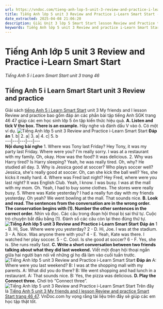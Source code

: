 ```yaml
---
url: https://vndoc.com/tieng-anh-lop-5-unit-3-review-and-practice-i-learn-smart-start-321895
title: Tiếng Anh lớp 5 unit 3 Review and Practice i-Learn Smart Start - Tiếng Anh 5 i Learn Smart Start unit 3 trang 46 - VnDoc.com
date_extracted: 2025-04-08 21:06:20
description: Giải Unit 3 lớp 5 Smart Start lesson Review and Practice trang 46 47 giúp các em học sinh chuẩn bị kiến thức trọng tâm hiệu quả.
keywords: Tiếng Anh lớp 5 unit 3 Review and practice i-Learn Smart Start,Tiếng Anh lớp 5 unit 3 Review and practice,tiếng anh lớp 5 i learn smart start unit 3 Review and practice,Tiếng Anh 5 i learn smart start unit 3 Review and practice,unit 3 lớp 5 smart start,tiếng anh 5 smart start unit 3 Review and practice,tiếng anh lớp 5 smart start unit 3,unit 3 Review and practice lớp 5,unit 3 lớp 5 Review and practice,Tiếng Anh lớp 5 unit 3 Review and practice trang 46
---
```


# Tiếng Anh lớp 5 unit 3 Review and Practice i-Learn Smart Start
 _Tiếng Anh 5 i Learn Smart Start unit 3 trang 46_
## Tiếng Anh 5 i Learn Smart Start unit 3 Review and practice
Giải sách [tiếng Anh 5 i Learn Smart Start](<https://vndoc.com/giai-bai-tap-i-learn-smart-start5>) unit 3 My friends and I lesson Review and practice bao gồm đáp án các phần bài tập tiếng Anh SGK trang 46 47 giúp các em học sinh lớp 5 ôn tập kiến thức hiệu quả.
**A. Listen and tick V the box. There is an example.** Hãy nghe và đánh dấu V vào ô. Có một ví dụ.
![Tiếng Anh lớp 5 unit 3 Review and Practice i-Learn Smart Start](https://i.vdoc.vn/data/image/2024/06/11/tieng-anh-lop-5-unit-3-review-and-practice-i-learn-smart-start-1.png)
**Đáp án**
1\. b| 2\. a| 3\. a| 4\. c| 5\. b  
---|---|---|---|---  
**Nội dung bài nghe**
1\. Where was Tony last Friday?
Hey Tony, it was my party last Friday. Where were you?
I'm really sorry. I was at a restaurant with my family.
Oh, okay. How was the food?
It was delicious.
2\. Why was Harry tired?
Is Harry sleeping?
Yeah, he was really tired.
Oh, why?
He studied all day.
3\. Why is Jessica good at soccer?
Who plays soccer well?
Jessica, she's really good at soccer.
Oh, can she kick the ball well?
Yes, she kicks it really hard.
4\. Where was Fred last night?
Hey Fred, where were you last night? It was English Club.
Yeah, I know. I was busy. I was at the mall with my mom.
Oh.
Yeah, I had to buy some clothes. The stores were really busy.
5\. Where was Katie yesterday?
I had a really fun day with my friends yesterday.
Oh yeah?
We went bowling at the mall.
That sounds nice.
**B. Look and read. The sentences from the conversation are in the wrong order. The conservation begins with \(1\). Number the other sentences in the correct order.** Nhìn và đọc. Các câu trong đoạn hội thoại bị sai thứ tự. Cuộc trò chuyện bắt đầu bằng \(1\). Đánh số các câu còn lại theo đúng thứ tự.
**![Tiếng Anh lớp 5 unit 3 Review and Practice i-Learn Smart Start](https://i.vdoc.vn/data/image/2024/06/11/tieng-anh-lop-5-unit-3-review-and-practice-i-learn-smart-start-2.png)**
**Đáp án**
1 - B. Hi, Sue. Where were you yesterday?
2 - D. Hi, Joe. I was at the stadium.
3 - A. Nice. Was anyone there with you?
4 - E. Yeah, Kate was there. I watched her play soccer.
5 - C. Cool. Is she good at soccer?
6 - F. Yes, she is. She runs really fast.
**C. Write a short conversation between two friends talking about what they did last weekend.** Viết một đoạn hội thoại ngắn giữa hai người bạn nói về những gì họ đã làm vào cuối tuần trước.
![Tiếng Anh lớp 5 unit 3 Review and Practice i-Learn Smart Start](https://i.vdoc.vn/data/image/2024/06/11/tieng-anh-lop-5-unit-3-review-and-practice-i-learn-smart-start-3.png)
**Đáp án**
A: Where were you last weekend?
B: I was at the shopping mall with my parents.
A: What did you do there?
B: We went shopping and had lunch in a restaurant.
A: That sounds nice.
B: Yes, the pizza was delicious.
**D. Play the Connect three.** Chơi trò “Connect three”.
![Tiếng Anh lớp 5 unit 3 Review and Practice i-Learn Smart Start](https://i.vdoc.vn/data/image/2024/06/11/tieng-anh-lop-5-unit-3-review-and-practice-i-learn-smart-start-4.png)
Trên đây là [Tiếng Anh 5 unit 3 My friends and I lesson Review and practice Smart Start trang 46 47](<https://vndoc.com/tieng-anh-lop-5-unit-3-review-and-practice-i-learn-smart-start-321895>). VnDoc.com hy vọng rằng tài liệu trên đây sẽ giúp các em học tập thật tốt.
